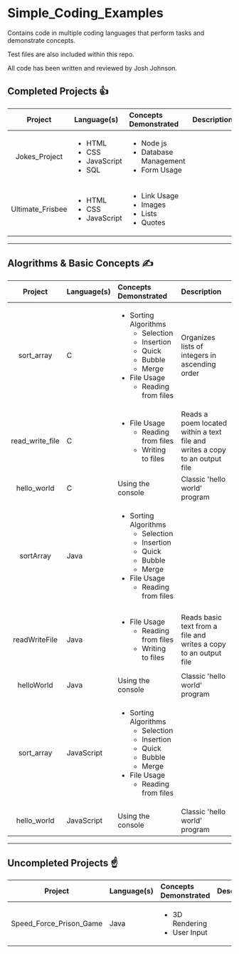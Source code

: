 # **Simple_Coding_Examples**
Contains code in multiple coding languages that perform tasks and demonstrate concepts.

Test files are also included within this repo.

All code has been written and reviewed by Josh Johnson.

## Completed Projects :thumbsup:
| Project | Language(s) | Concepts Demonstrated | Description |
| :------------------------: | :------------------------ | :------------------------ | :------------------------: |
| Jokes_Project | <ul><li>HTML</li><li>CSS</li><li>JavaScript</li><li>SQL</li></ul> | <ul><li>Node js</li><li>Database Management</li><li>Form Usage</li></ul> |  |
| Ultimate_Frisbee | <ul><li>HTML</li><li>CSS</li><li>JavaScript</li></ul> | <ul><li>Link Usage</li><li>Images</li><li>Lists</li><li>Quotes</li></ul> |  |
---
## Alogrithms & Basic Concepts :writing_hand:
| Project | Language(s) | Concepts Demonstrated | Description |
| :------------------------: | :------------------------ | :------------------------ | :------------------------ |
| sort_array | C | <ul><li>Sorting Algorithms<ul><li>Selection</li><li>Insertion</li><li>Quick</li><li>Bubble</li><li>Merge</li></ul></li><li>File Usage<ul><li>Reading from files</li></ul></li></ul> | Organizes lists of integers in ascending order |
| read_write_file | C | <ul><li>File Usage<ul><li>Reading from files</li><li>Writing to files</li></ul></li></ul> | Reads a poem located within a text file and writes a copy to an output file |
| hello_world | C | Using the console | Classic 'hello world' program |
| sortArray | Java | <ul><li>Sorting Algorithms<ul><li>Selection</li><li>Insertion</li><li>Quick</li><li>Bubble</li><li>Merge</li></ul></li><li>File Usage<ul><li>Reading from files</li></ul></li></ul> |  |
| readWriteFile | Java | <ul><li>File Usage<ul><li>Reading from files</li><li>Writing to files</li></ul></li></ul>  | Reads basic text from a file and writes a copy to an output file |
| helloWorld | Java | Using the console | Classic 'hello world' program |
| sort_array | JavaScript | <ul><li>Sorting Algorithms<ul><li>Selection</li><li>Insertion</li><li>Quick</li><li>Bubble</li><li>Merge</li></ul></li><li>File Usage<ul><li>Reading from files</li></ul></li></ul> |  |
| hello_world | JavaScript | Using the console | Classic 'hello world' program |

---
## Uncompleted Projects :point_up:
| Project | Language(s) | Concepts Demonstrated | Description |
| :------------------------: | :------------------------ | :------------------------ | :------------------------: |
| Speed_Force_Prison_Game  | Java | <ul><li>3D Rendering</li><li>User Input</li></ul> |  |